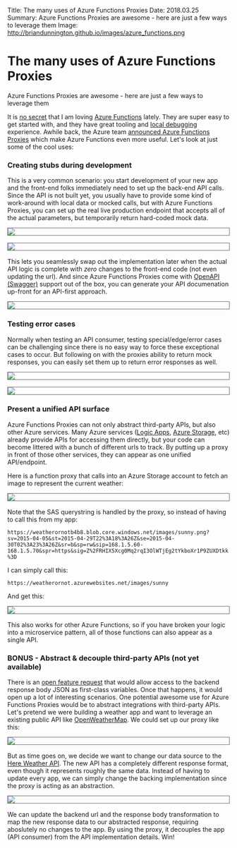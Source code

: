 Title: The many uses of Azure Functions Proxies
Date: 2018.03.25
Summary: Azure Functions Proxies are awesome - here are just a few ways to leverage them
Image: http://briandunnington.github.io/images/azure_functions.png

<div class="hero-unit">
<h1>The many uses of Azure Functions Proxies</h1>
<p>Azure Functions Proxies are awesome - here are just a few ways to leverage them</p>
</div>

<style>
.maincontent h4 { margin: 16px 0 8px 0; }
.img img { display: block; margin-bottom: 16px; border: solid 1px #666666; }
.img span { text-align: center; }
blockquote p { font-size: 90%; }
blockquote pre { margin: 10px 0; }
</style>

It is [no secret][AlexaFunctions] that I am loving [Azure Functions][AzureFunctions] lately. They are super easy to get started with, and they have great tooling and [local debugging][LocalDebugging] experience. Awhile back, the Azure team [announced Azure Functions Proxies][AnnounceProxies] which make Azure Functions even more useful. Let's look at just some of the cool uses:

### Creating stubs during development

This is a very common scenario: you start development of your new app and the front-end folks immediately need to set up the back-end API calls. Since the API is not built yet, you usually have to provide some kind of work-around with local data or mocked calls, but with Azure Functions Proxies, you can set up the real live production endpoint that accepts all of the actual parameters, but temporarily return hard-coded mock data.

<div class="img">
<img src="images/azure_functions_proxies_stub1.png"/>
</div>

<div class="img">
<img src="images/azure_functions_proxies_stub2.png"/>
</div>

This lets you seamlessly swap out the implementation later when the actual API logic is complete with *zero* changes to the front-end code (not even updating the url). And since Azure Functions Proxies come with [OpenAPI (Swagger)][OpenAPI] support out of the box, you can generate your API documenation up-front for an API-first approach.

<div class="img">
<img src="images/azure_functions_proxies_stub3.png"/>
</div>

### Testing error cases

Normally when testing an API consumer, testing special/edge/error cases can be challenging since there is no easy way to force these exceptional cases to occur. But following on with the proxies ability to return mock responses, you can easily set them up to return error responses as well.

<div class="img">
<img src="images/azure_functions_proxies_stub4.png"/>
</div>

<div class="img">
<img src="images/azure_functions_proxies_stub5.png"/>
</div>

### Present a unified API surface

Azure Functions Proxies can not only abstract third-party APIs, but also other Azure services. Many Azure services ([Logic Apps][LogicApps], [Azure Storage][AzureStorage], etc) already provide APIs for accessing them directly, but your code can become littered with a bunch of different urls to track. By putting up a proxy in front of those other services, they can appear as one unified API/endpoint.

Here is a function proxy that calls into an Azure Storage account to fetch an image to represent the current weather:

<div class="img">
<img src="images/azure_functions_proxies_unified1.png"/>
</div>

Note that the SAS querystring is handled by the proxy, so instead of having to call this from my app:

`https://weatherornotb4b8.blob.core.windows.net/images/sunny.png?sv=2015-04-05&st=2015-04-29T22%3A18%3A26Z&se=2015-04-30T02%3A23%3A26Z&sr=b&sp=rw&sip=168.1.5.60-168.1.5.70&spr=https&sig=Z%2FRHIX5Xcg0Mq2rqI3OlWTjEg2tYkboXr1P9ZUXDtkk%3D`

I can simply call this:

`https://weatherornot.azurewebsites.net/images/sunny`

And get this:

<div class="img">
<img src="images/azure_functions_proxies_unified2.png"/>
</div>

This also works for other Azure Functions, so if you have broken your logic into a microservice pattern, all of those functions can also appear as a single API.

### BONUS - Abstract & decouple third-party APIs (not yet available)

There is an [open feature request][Bonus] that would allow access to the backend response body JSON as first-class variables. Once that happens, it would open up a lot of interesting scenarios. One potential awesome use for Azure Functions Proxies would be to abstract integrations with third-party APIs. Let's pretend we were building a weather app and want to leverage an existing public API like [OpenWeatherMap][]. We could set up our proxy like this:

<div class="img">
<img src="images/azure_functions_proxies_bonus1.png"/>
</div>

But as time goes on, we decide we want to change our data source to the [Here Weather API][HereWeather]. The new API has a completely different response format, even though it represents roughly the same data. Instead of having to update every app, we can simply change the backing implementation since the proxy is acting as an abstraction.

<div class="img">
<img src="images/azure_functions_proxies_bonus2.png"/>
</div>

We can update the backend url and the response body transformation to map the new response data to our abstracted response, requiring aboslutely no changes to the app. By using the proxy, it decouples the app (API consumer) from the API implementation details. Win!


[AlexaFunctions]: use_azure_functions_with_alexa
[AzureFunctions]: https://azure.microsoft.com/en-us/services/functions/
[LocalDebugging]: https://medium.freecodecamp.org/serverless-doesnt-have-to-be-an-infuriating-black-box-b23cca2b2ba2
[AnnounceProxies]: https://blogs.msdn.microsoft.com/appserviceteam/2017/11/15/azure-functions-proxies-is-now-generally-available/
[OpenAPI]: https://github.com/OAI/OpenAPI-Specification
[OpenWeatherMap]: https://openweathermap.org/api
[HereWeather]: https://developer.here.com/api-explorer/rest/auto_weather/weather-observation-zipcode
[LogicApps]: https://azure.microsoft.com/en-us/services/logic-apps/
[AzureStorage]: https://azure.microsoft.com/en-us/services/storage/
[Bonus]: https://github.com/Azure/azure-functions-host/issues/1968
